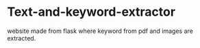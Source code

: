 # Text-and-keyword-extractor
website made from flask where keyword from pdf and images are extracted.

